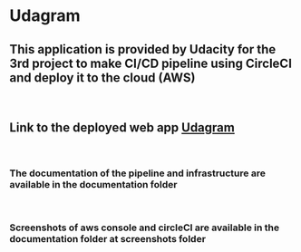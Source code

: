 # Udagram

## This application is provided by Udacity for the 3rd project to make CI/CD pipeline using CircleCI and deploy it to the cloud (AWS)

<br>

## Link to the deployed web app [Udagram](http://bucket12-12.s3-website-us-east-1.amazonaws.com)

<br>

### The documentation of the pipeline and infrastructure are available in the documentation folder

<br>

### Screenshots of aws console and circleCI are available in the documentation folder at screenshots folder
